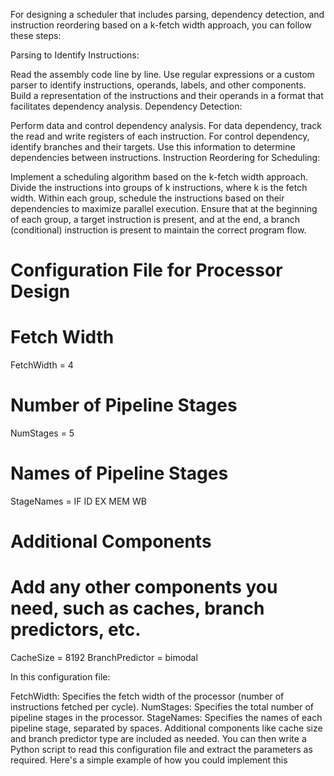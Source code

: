 
For designing a scheduler that includes parsing, dependency detection, and instruction reordering based on a k-fetch width approach, you can follow these steps:

Parsing to Identify Instructions:

Read the assembly code line by line.
Use regular expressions or a custom parser to identify instructions, operands, labels, and other components.
Build a representation of the instructions and their operands in a format that facilitates dependency analysis.
Dependency Detection:

Perform data and control dependency analysis.
For data dependency, track the read and write registers of each instruction.
For control dependency, identify branches and their targets.
Use this information to determine dependencies between instructions.
Instruction Reordering for Scheduling:

Implement a scheduling algorithm based on the k-fetch width approach.
Divide the instructions into groups of k instructions, where k is the fetch width.
Within each group, schedule the instructions based on their dependencies to maximize parallel execution.
Ensure that at the beginning of each group, a target instruction is present, and at the end, a branch (conditional) instruction is present to maintain the correct program flow.


# Configuration File for Processor Design

# Fetch Width
FetchWidth = 4

# Number of Pipeline Stages
NumStages = 5

# Names of Pipeline Stages
StageNames = IF ID EX MEM WB

# Additional Components
# Add any other components you need, such as caches, branch predictors, etc.
CacheSize = 8192
BranchPredictor = bimodal



In this configuration file:

FetchWidth: Specifies the fetch width of the processor (number of instructions fetched per cycle).
NumStages: Specifies the total number of pipeline stages in the processor.
StageNames: Specifies the names of each pipeline stage, separated by spaces.
Additional components like cache size and branch predictor type are included as needed.
You can then write a Python script to read this configuration file and extract the parameters as required. Here's a simple example of how you could implement this
